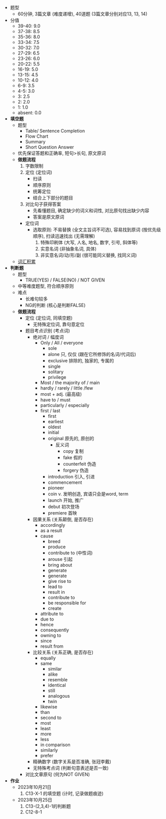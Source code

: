* 题型
	* 60分钟, 3篇文章 (难度递增), 40道题 (3篇文章分别对应13, 13, 14)
* 分值
	* 39-40: 9.0
	* 37-38: 8.5
	* 35-36: 8.0
	* 33-34: 7.5
	* 30-32: 7.0
	* 27-29: 6.5
	* 23-26: 6.0
	* 20-22: 5.5
	* 16-19: 5.0
	* 13-15: 4.5
	* 10-12: 4.0
	* 6-9: 3.5
	* 4-5: 3.0
	* 3: 2.5
	* 2: 2.0
	* 1: 1.0
	* absent: 0.0
* **填空题**
	* 题型
		* Table/ Sentence Completion
		* Flow Chart
		* Summary
		* Short Question Answer
	* 优先保证答题和正确率, 短句>长句, 原文原词
	* **做题流程**
		1. 字数限制
		2. 定位 (定位词)
			* 扫读
			* 顺序原则
			* 统筹定位
			* 结合上下部分的题目
		3. 对比句子获得答案
			* 先看懂题目, 确定缺少的词义和词性, 对比原句找出缺少内容
			* 答案是原文原词
		* 定位词
			* 选取原则: 不易替换 (全文主旨词不可选), 容易找到原词 (按优先级顺序), 扫读迅速找出 (无需理解)
				1. 特殊印刷体 (大写, 人名, 地名, 数字, 引号, 斜体等)
				2. 实意名词 (非抽象名词, 具体)
				3. 非实意名词/动/形/副 (很可能同义替换, 找同义词)
	* [词汇积累](obsidian://open?vault=IELTS&file=Read%2FWords)
* **判断题**
	* 题型
		* TRUE(YES) / FALSE(NO) / NOT GIVEN
	* 中等难度题型, 符合顺序原则
	* 难点
		* 长难句较多
		* NG的判断 (核心是判断FALSE)
	* **做题流程**
		* 定位 (定位词, 同填空题)
			* 无特殊定位词, 靠句意定位
		* 题目考点识别 (考点词)
			* 绝对词 / 幅度词
				* Only / All / everyone
					* sole
					* alone 只, 仅仅 (跟在它所修饰的名词/代词后)
					* exclusive 排除的, 独家的, 专属的
					* single
					* solitary
					* privilege
				* Most / the majority of / main
				* hardly / rarely / little /few
				* most + adj. (最高级)
				* have to / must
				* particularly / especially
				* first / last
					* first
					* earliest
					* oldest
					* initial
					* original 原先的, 原创的
						* 反义词
							* copy 复制
							* fake 假的
							* counterfeit 伪造
							* forgery 伪造
					* introduction 引入, 引进
					* commencement
					* pioneer
					* coin v. 发明创造, 宾语只会是word, term
					* launch 开始, 推广
					* debut 初次登场
					* premiere 首映
			* 因果关系 (关系颠倒, 是否存在)
				* accordingly
				* as a result
				* cause
					* breed
					* produce
					* contribute to (中性词)
					* arouse 引起
					* bring about
					* generate
					* generate
					* give rise to
					* lead to
					* result in
					* contribute to
					* be responsible for
					* create
				* attribute to
				* due to
				* hence
				* consequently
				* owning to
				* since
				* result from
			* 比较关系 (关系正确, 是否存在)
				* equally
				* same
					* similar
					* alike
					* resemble
					* identical
					* still
					* analogous
					* twin
				* likewise
				* than
				* second to
				* most
				* least
				* more
				* less
				* in comparison
				* similarly
				* prefer
			* 精确数字 (数字关系是否准确, 张冠李戴)
			* 无特殊考点词 (判断句意表述是否一致)
		* 对比文章原句 (何为NOT GIVEN)
* **作业**
	* 2023年10月21日
		1. C13-X-1 的填空题 (计时, 记录做题痕迹)
	* 2023年10月25日
		1. C13-(2,3,4)-1的判断题
		2. C12-8-1
